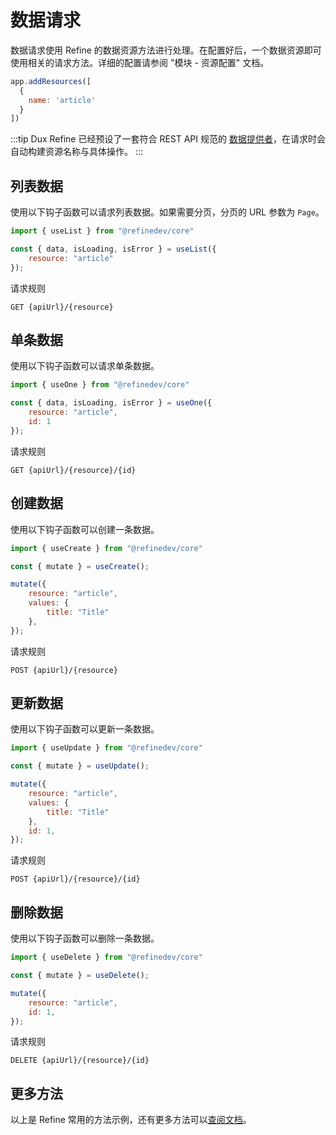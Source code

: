 # 数据请求

数据请求使用 Refine 的数据资源方法进行处理。在配置好后，一个数据资源即可使用相关的请求方法。详细的配置请参阅 "模块 - 资源配置" 文档。

```js
app.addResources([
  {
    name: 'article'
  }
])
```

:::tip
Dux Refine 已经预设了一套符合 REST API 规范的 [数据提供者](https://refine.dev/docs/api-reference/core/providers/data-provider/)，在请求时会自动构建资源名称与具体操作。
:::

## 列表数据

使用以下钩子函数可以请求列表数据。如果需要分页，分页的 URL 参数为 `Page`。

```js
import { useList } from "@refinedev/core"

const { data, isLoading, isError } = useList({
    resource: "article"
});
```

请求规则

```
GET {apiUrl}/{resource}
```

## 单条数据

使用以下钩子函数可以请求单条数据。

```js
import { useOne } from "@refinedev/core"

const { data, isLoading, isError } = useOne({
    resource: "article",
    id: 1
});
```

请求规则

```
GET {apiUrl}/{resource}/{id}
```

## 创建数据

使用以下钩子函数可以创建一条数据。

```js
import { useCreate } from "@refinedev/core"

const { mutate } = useCreate();

mutate({
    resource: "article",
    values: {
        title: "Title"
    },
});
```

请求规则

```
POST {apiUrl}/{resource}
```

## 更新数据

使用以下钩子函数可以更新一条数据。

```js
import { useUpdate } from "@refinedev/core"

const { mutate } = useUpdate();

mutate({
    resource: "article",
    values: {
        title: "Title"
    },
    id: 1,
});
```

请求规则

```
POST {apiUrl}/{resource}/{id}
```

## 删除数据

使用以下钩子函数可以删除一条数据。

```js
import { useDelete } from "@refinedev/core"

const { mutate } = useDelete();

mutate({
    resource: "article",
    id: 1,
});
```

请求规则

```
DELETE {apiUrl}/{resource}/{id}
```

## 更多方法

以上是 Refine 常用的方法示例，还有更多方法可以[查阅文档](https://refine.dev/docs/api-reference/core/hooks/data/useApiUrl)。